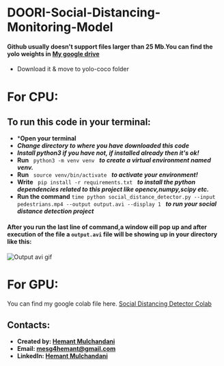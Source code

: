 # DOORI-Social-Distancing-Monitoring-Model

#### Github usually doesn't support files larger than 25 Mb.You can find the yolo weights in [My google drive](https://drive.google.com/file/d/1urxmtphDMakU9ffJEpIP-Ssi-_1djfc8/view?usp=sharing) 
* Download it & move to yolo-coco folder

# For CPU:

## To run this code in your terminal:
* ***Open your terminal**
* ***Change directory to where you have downloaded this code***
* ***Install python3 if you have not, if installed already then it's ok!***
* **Run**  `  python3 -m venv venv  ` ***to create a virtual environment named venv.***
* **Run**   `  source venv/bin/activate  ` 
***to activate your environment!***
* **Write**   `  pip install -r requirements.txt  ` 
***to install the python dependencies related to this project like opencv,numpy,scipy etc.***
* **Run the command** `time python social_distance_detector.py --input pedestrians.mp4 --output output.avi --display 1
` ***to run your social distance detection project***

#### After you run the last line of command,a window eill pop up and after execution of the file a `output.avi` file will be showing up in your directory like this:
![Output avi gif](https://github.com/abd-shoumik/Social-distance-detection/blob/master/social%20distance%20detection.gif)

# For GPU:
You can find my google colab file here. [Social Distancing Detector Colab](https://colab.research.google.com/drive/1ZPBaO0w2qYR0TIj9L3kvQpwCegQom7u_?usp=sharing)

## Contacts:
* **Created by: [Hemant Mulchandani](https://github.com/Hemant-Mulchandani)**
* **Email: [mesg4hemant@gmail.com](mailto:mesg4hemant@gmail.com)**
* **LinkedIn: [Hemant Mulchandani](https://www.linkedin.com/in/Hemant-Mulchandani/)**
